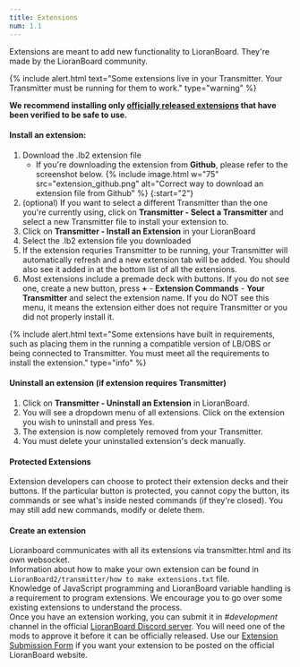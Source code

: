 ```yaml
---
title: Extensions
num: 1.1
---
```


Extensions are meant to add new functionality to LioranBoard. They're made by the LioranBoard community.

{% include alert.html text="Some extensions live in your Transmitter. Your Transmitter must be running for them to work." type="warning" %} 

**We recommend installing only [officially released extensions](/extensions) that have been verified to be safe to use.**

#### Install an extension:

1. Download the .lb2 extension file
   - If you're downloading the extension from **Github**, please refer to the screenshot below.
   {% include image.html w="75" src="extension_github.png" alt="Correct way to download an extension file from Github" %}
{:start="2"}
2. (optional) If you want to select a different Transmitter than the one you're currently using, click on **Transmitter - Select a Transmitter** and select a new Transmitter file to install your extension to.
2. Click on **Transmitter - Install an Extension** in your LioranBoard
3. Select the .lb2 extension file you downloaded
4. If the extension requries Transmitter to be running, your Transmitter will automatically refresh and a new extension tab will be added. You should also see it added in at the bottom list of all the extensions.
6. Most extensions include a premade deck with buttons. If you do not see one, create a new button, press **+** - **Extension Commands** - **Your Transmitter** and select the extension name. If you do NOT see this menu, it means the extension either does not require Transmitter or you did not properly install it.

{% include alert.html text="Some extensions have built in requirements, such as placing them in the running a compatible version of LB/OBS or being connected to Transmitter. You must meet all the requirements to install the extension." type="info" %} 

#### Uninstall an extension (if extension requires Transmitter)
1. Click on **Transmitter - Uninstall an Extension** in LioranBoard.
2. You will see a dropdown menu of all extensions. Click on the extension you wish to uninstall and press Yes.
3. The extension is now completely removed from your Transmitter. 
4. You must delete your uninstalled extension's deck manually.

#### Protected Extensions
Extension developers can choose to protect their extension decks and their buttons. If the particular button is protected, you cannot copy the button, its commands or see what's inside nested commands (if they're closed). You may still add new commands, modify or delete them.

#### Create an extension
Lioranboard communicates with all its extensions via transmitter.html and its own websocket.\
Information about how to make your own extension can be found in `LioranBoard2/transmitter/how to make extensions.txt` file.\
Knowledge of JavaScript programming and LioranBoard variable handling is a requirement to program extensions.  We encourage you to go over some existing extensions to understand the process.\
Once you have an extension working, you can submit it in *#development* channel in the official [LioranBoard Discord server](https://discord.gg/dXez8Zh). You will need one of the mods to approve it before it can be officially released. Use our [Extension Submission Form](https://sammi.solutions/extensions/submit) if you want your extension to be posted on the official LioranBoard website. 
